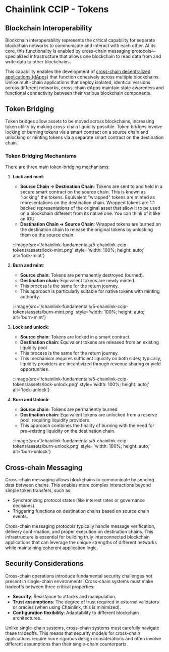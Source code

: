 # Chainlink CCIP - Tokens

## Blockchain Interoperability

Blockchain interoperability represents the critical capability for separate blockchain networks to communicate and interact with each other. At its core, this functionality is enabled by cross-chain messaging protocols—specialized infrastructure that allows one blockchain to read data from and write data to other blockchains.

This capability enables the development of [cross-chain decentralized applications (dApps)](https://blog.chain.link/cross-chain-smart-contracts/) that function cohesively across multiple blockchains. Unlike multi-chain applications that deploy isolated, identical versions across different networks, cross-chain dApps maintain state awareness and functional connectivity between their various blockchain components.

## Token Bridging

Token bridges allow assets to be moved across blockchains, increasing token utility by making cross-chain liquidity possible. Token bridges involve locking or burning tokens via a smart contract on a source chain and unlocking or minting tokens via a separate smart contract on the destination chain.

### Token Bridging Mechanisms

There are three main token-bridging mechanisms:

1. **Lock and mint**: 
    - **Source Chain -> Destination Chain**: Tokens are sent to and held in a secure smart contract on the source chain. This is known as "locking" the tokens. Equivalent "wrapped" tokens are minted as representations on the destination chain. Wrapped tokens are 1:1 backed representations of the original asset that allow it to be used on a blockchain different from its native one. You can think of it like an IOU.
    - **Destination Chain -> Source Chain**: Wrapped tokens are burned on the destination chain to release the original tokens by unlocking them on the source chain.

    ::image{src='/chainlink-fundamentals/5-chainlink-ccip-tokens/assets/lock-mint.png' style='width: 100%; height: auto;' alt='lock-mint'}

2. **Burn and mint**: 
    - **Source chain**: Tokens are permanently destroyed (burned).
    - **Destination chain**: Equivalent tokens are newly minted.
    - This process is the same for the return journey.
    - This approach is particularly suitable for native tokens with minting authority.

    ::image{src='/chainlink-fundamentals/5-chainlink-ccip-tokens/assets/burn-mint.png' style='width: 100%; height: auto;' alt='burn-mint'}

3. **Lock and unlock**:
    - **Source chain**: Tokens are locked in a smart contract.
    - **Destination chain**: Equivalent tokens are released from an existing liquidity pool
    - This process is the same for the return journey.
    - This mechanism requires sufficient liquidity on both sides; typically, liquidity providers are incentivized through revenue sharing or yield opportunities.

    ::image{src='/chainlink-fundamentals/5-chainlink-ccip-tokens/assets/lock-unlock.png' style='width: 100%; height: auto;' alt='lock-unlock'}
    
4. **Burn and Unlock**:
    - **Source chain**: Tokens are permanently burned
    - **Destination chain**: Equivalent tokens are unlocked from a reserve pool, requiring liquidity providers.
    - This approach combines the finality of burning with the need for pre-existing liquidity on the destination chain.

    ::image{src='/chainlink-fundamentals/5-chainlink-ccip-tokens/assets/burn-unlock.png' style='width: 100%; height: auto;' alt='burn-unlock'}

## Cross-chain Messaging

Cross-chain messaging allows blockchains to communicate by sending data between chains. This enables more complex interactions beyond simple token transfers, such as:

- Synchronizing protocol states (like interest rates or governance decisions).
- Triggering functions on destination chains based on source chain events.

Cross-chain messaging protocols typically handle message verification, delivery confirmation, and proper execution on destination chains. This infrastructure is essential for building truly interconnected blockchain applications that can leverage the unique strengths of different networks while maintaining coherent application logic.

## Security Considerations

Cross-chain operations introduce fundamental security challenges not present in single-chain environments. Cross-chain systems must make tradeoffs between three critical properties:

- **Security**: Resistance to attacks and manipulation.
- **Trust assumptions**: The degree of trust required in external validators or oracles (when using Chainlink, this is minimized).
- **Configuration flexibility**: Adaptability to different blockchain architectures.

Unlike single-chain systems, cross-chain systems must carefully navigate these tradeoffs. This means that security models for cross-chain applications require more rigorous design considerations and often involve different assumptions than their single-chain counterparts.
